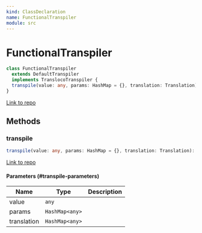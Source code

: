 ```yaml
---
kind: ClassDeclaration
name: FunctionalTranspiler
module: src
---
```


# FunctionalTranspiler

```ts
class FunctionalTranspiler
  extends DefaultTranspiler
  implements TranslocoTranspiler {
  transpile(value: any, params: HashMap = {}, translation: Translation): any;
}
```

[Link to repo](https://github.com/ngneat/transloco/blob/master/projects/ngneat/transloco/src/lib/transloco.transpiler.ts#L108-L143)

## Methods

### transpile

```ts
transpile(value: any, params: HashMap = {}, translation: Translation): any;
```

[Link to repo](https://github.com/ngneat/transloco/blob/master/projects/ngneat/transloco/src/lib/transloco.transpiler.ts#L114-L142)

#### Parameters (#transpile-parameters)

| Name        | Type           | Description |
| ----------- | -------------- | ----------- |
| value       | `any`          |             |
| params      | `HashMap<any>` |             |
| translation | `HashMap<any>` |             |

